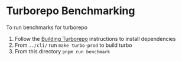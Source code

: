 # Turborepo Benchmarking

To run benchmarks for turborepo

1. Follow the [Building Turborepo](../CONTRIBUTING.md#building-turborepo) instructions to install dependencies
2. From `../cli/` run `make turbo-prod` to build turbo
3. From this directory `pnpm run benchmark`
